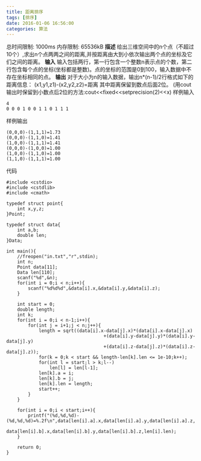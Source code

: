 ```yaml
---
title: 距离排序
tags: [排序]
date: 2016-01-06 16:56:00
categories: 算法
---
```


总时间限制: 1000ms 内存限制: 65536kB
__描述__
给出三维空间中的n个点（不超过10个）,求出n个点两两之间的距离,并按距离由大到小依次输出两个点的坐标及它们之间的距离。
__输入__
输入包括两行，第一行包含一个整数n表示点的个数，第二行包含每个点的坐标(坐标都是整数)。点的坐标的范围是0到100，输入数据中不存在坐标相同的点。
__输出__
对于大小为n的输入数据，输出n*(n-1)/2行格式如下的距离信息：
(x1,y1,z1)-(x2,y2,z2)=距离
其中距离保留到数点后面2位。
(用cout输出时保留到小数点后2位的方法:cout<<fixed<<setprecision(2)<<x)
样例输入
```
4
0 0 0 1 0 0 1 1 0 1 1 1
```
样例输出
```
(0,0,0)-(1,1,1)=1.73
(0,0,0)-(1,1,0)=1.41
(1,0,0)-(1,1,1)=1.41
(0,0,0)-(1,0,0)=1.00
(1,0,0)-(1,1,0)=1.00
(1,1,0)-(1,1,1)=1.00
```

代码
```
#include <cstdio>
#include <cstdlib>
#include <cmath>

typedef struct point{
    int x,y,z;
}Point;

typedef struct data{
    int a,b;
    double len;
}Data;

int main(){
    //freopen("in.txt","r",stdin);
    int n;
    Point data[11];
    Data len[110];
    scanf("%d",&n);
    for(int i = 0;i < n;i++){
        scanf("%d%d%d",&data[i].x,&data[i].y,&data[i].z);
    }

    int start = 0;
    double length;
    int k;
    for(int i = 0;i < n-1;i++){
        for(int j = i+1;j < n;j++){
            length = sqrt((data[i].x-data[j].x)*(data[i].x-data[j].x)
                                    +(data[i].y-data[j].y)*(data[i].y-data[j].y)
                                    +(data[i].z-data[j].z)*(data[i].z-data[j].z));
            for(k = 0;k < start && length-len[k].len <= 1e-10;k++);
            for(int l = start;l > k;l--)
                len[l] = len[l-1];
            len[k].a = i;
            len[k].b = j;
            len[k].len = length;
            start++;
        }
    }

    for(int i = 0;i < start;i++){
        printf("(%d,%d,%d)-(%d,%d,%d)=%.2f\n",data[len[i].a].x,data[len[i].a].y,data[len[i].a].z,
                                            data[len[i].b].x,data[len[i].b].y,data[len[i].b].z,len[i].len);
    }

    return 0;
}
```